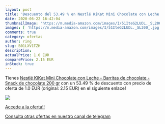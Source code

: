 ```yaml
---
layout: post
title: 'Descuento del 53.49 % en Nestlé KiKat Mini Chocolate con Leche - '
date: 2020-06-22 16:42:04
thumbnailImage: 'https://m.media-amazon.com/images/I/51IteG2LUDL._SL200_.jpg'
images: [ 'https://m.media-amazon.com/images/I/51IteG2LUDL._SL200_.jpg' ]
comments: true
category: ofertas
author: ring
slug: B01LXV1TZH
description:
actualPrice: 1.0 EUR
comparePrice: 2.15 EUR
inStock: true
---
```


Tienes [Nestlé KiKat Mini Chocolate con Leche - Barritas de chocolate - Snack de chocolate 200 gr](https://www.amazon.com/dp/B01LXV1TZH/?tag=redken08-20) con un 53.49 % de descuento con precio de oferta de 1.0 EUR (original: 2.15 EUR) en el siguiente enlace!

[![](https://m.media-amazon.com/images/I/51IteG2LUDL._SL200_.jpg)](https://www.amazon.com/dp/B01LXV1TZH/?tag=redken08-20)

[Accede a la oferta!!](https://www.amazon.com/dp/B01LXV1TZH/?tag=redken08-20)

[Consulta otras ofertas en nuestro canal de telegram](https://t.me/s/ofertas25)
